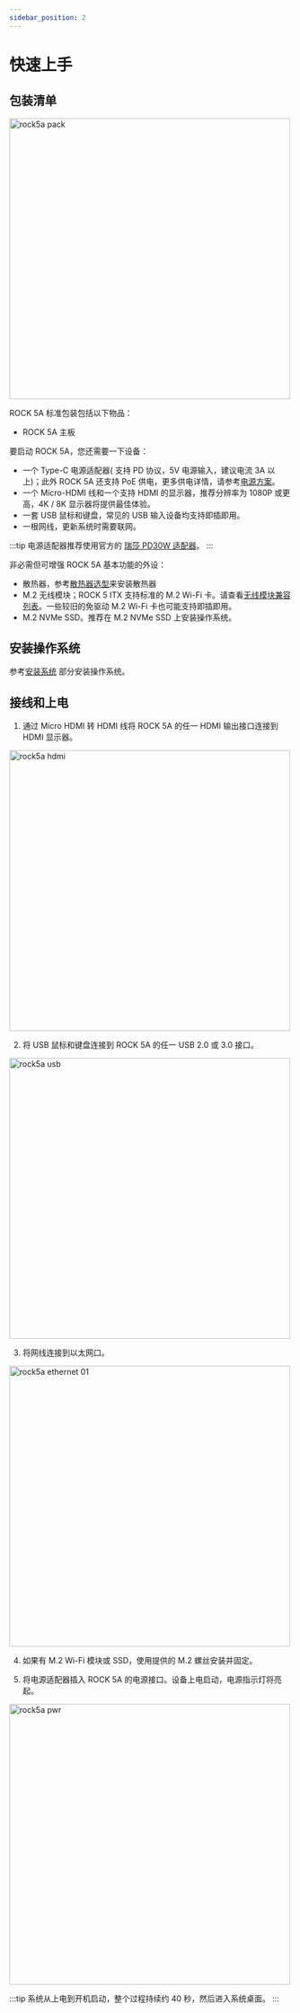 ```yaml
---
sidebar_position: 2
---
```


# 快速上手

## 包装清单

<img src="/img/rock5a/rock5a-package.webp" width="500" alt="rock5a pack" />

ROCK 5A 标准包装包括以下物品：

- ROCK 5A 主板

要启动 ROCK 5A，您还需要一下设备：

- 一个 Type-C 电源适配器( 支持 PD 协议，5V 电源输入，建议电流 3A 以上)；此外 ROCK 5A 还支持 PoE 供电，更多供电详情，请参考[电源方案](./power-supply)。
- 一个 Micro-HDMI 线和一个支持 HDMI 的显示器，推荐分辨率为 1080P 或更高，4K / 8K 显示器将提供最佳体验。
- 一套 USB 鼠标和键盘，常见的 USB 输入设备均支持即插即用。
- 一根网线，更新系统时需要联网。

:::tip
电源适配器推荐使用官方的 [瑞莎 PD30W 适配器](https://radxa.com/products/accessories/power-pd-30w/)。
:::

非必需但可增强 ROCK 5A 基本功能的外设：

- 散热器，参考[散热器选型](./interface-usage/fan)来安装散热器
- M.2 无线模块；ROCK 5 ITX 支持标准的 M.2 Wi-Fi 卡。请查看[无线模块兼容列表](./interface-usage/pcie-e-key#wifi--bt-支持模块列表)。一些较旧的免驱动 M.2 Wi-Fi 卡也可能支持即插即用。
- M.2 NVMe SSD。推荐在 M.2 NVMe SSD 上安装操作系统。

## 安装操作系统

参考[安装系统](./install-os/) 部分安装操作系统。

## 接线和上电

1. 通过 Micro HDMI 转 HDMI 线将 ROCK 5A 的任一 HDMI 输出接口连接到 HDMI 显示器。

<img src="/img/rock5a/rock5a_hdmi.webp" width="500" alt="rock5a hdmi" />

2. 将 USB 鼠标和键盘连接到 ROCK 5A 的任一 USB 2.0 或 3.0 接口。

<img src="/img/rock5a/rock5a_usb.webp" width="500" alt="rock5a usb" />

3. 将网线连接到以太网口。

<img src="/img/rock5a/rock5a_ethernet_01.webp" width="500" alt="rock5a ethernet 01" />

4. 如果有 M.2 Wi-Fi 模块或 SSD，使用提供的 M.2 螺丝安装并固定。

5. 将电源适配器插入 ROCK 5A 的电源接口。设备上电启动，电源指示灯将亮起。

<img src="/img/rock5a/rock5a_power.webp" alt="rock5a pwr" width="500" />

:::tip
系统从上电到开机启动，整个过程持续约 40 秒，然后进入系统桌面。
:::
